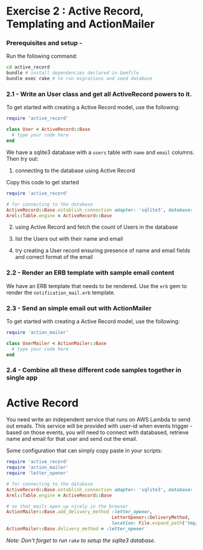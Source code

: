 # Exercise 2 : Active Record, Templating and ActionMailer

### Prerequisites and setup -

Run the following command:

```bash
cd active_record
bundle # install dependencies declared in Gemfile
bundle exec rake # to run migrations and seed database
```

### 2.1 - Write an User class and get all ActiveRecord powers to it.

To get started with creating a Active Record model, use the following:

```ruby
require 'active_record'

class User < ActiveRecord::Base
  # type your code here
end
```

We have a sqlite3 database with a `users` table with `name` and `email` columns. Then try out:

1. connecting to the database using Active Record

Copy this code to get started

```ruby
require 'active_record'

# for connecting to the database
ActiveRecord::Base.establish_connection adapter: 'sqlite3', database: 'active_record.sqlite3'
Arel::Table.engine = ActiveRecord::Base
```

2. using Active Record and fetch the count of Users in the database

3. list the Users out with their name and email

4. try creating a User record ensuring presence of name and email fields and correct format of the email

### 2.2 - Render an ERB template with sample email content

We have an ERB template that needs to be rendered. Use the `erb` gem
to render the `notification_mail.erb` template.

### 2.3 - Send an simple email out with ActionMailer

To get started with creating a Active Record model, use the following:

```ruby
require 'action_mailer'

class UserMailer < ActionMailer::Base
  # type your code here
end
```

<!-- write down the steps/challenges the audience can try out, if any -->

### 2.4 - Combine all these different code samples together in single app

# Active Record

You need write an independent service that runs on AWS Lambda to send out emails. This service will be provided with user-id when events trigger - based on those events, you will need to connect with databased, retrieve name and email for that user and send out the email.

Some configuration that can simply copy paste in your scripts:

```ruby
require 'active_record'
require 'action_mailer'
require 'letter_opener'

# for connecting to the database
ActiveRecord::Base.establish_connection adapter: 'sqlite3', database: 'active_record.sqlite3'
Arel::Table.engine = ActiveRecord::Base

# so that mails open up nicely in the browser
ActionMailer::Base.add_delivery_method :letter_opener,
                                       LetterOpener::DeliveryMethod,
                                       location: File.expand_path('tmp/letter_opener', __dir__)
ActionMailer::Base.delivery_method = :letter_opener
```

_Note: Don't forget to run `rake` to setup the sqlite3 database._
